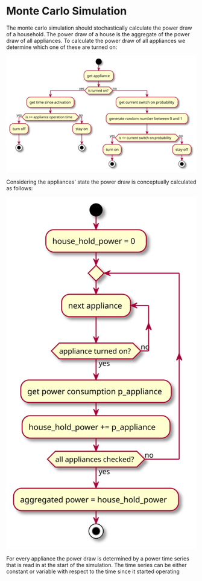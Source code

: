 # Monte Carlo Simulation

The monte carlo simulation should stochastically calculate the power draw of a household.
The power draw of a house is the aggregate of the power draw of all appliances.
To calculate the power draw of all appliances we determine which one of these are turned on:

![Appliance State](../images/uml/appliance_state.svg)

Considering the appliances' state the power draw is conceptually calculated as follows:

![Household Power Calculation](../images/uml/power_calculation.svg)

For every appliance the power draw is determined by a power time series that is read in at the start of the simulation.
The time series can be either constant or variable with respect to the time since it started operating